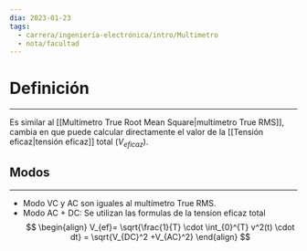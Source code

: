 ```yaml
---
dia: 2023-01-23
tags:
  - carrera/ingeniería-electrónica/intro/Multimetro
  - nota/facultad
---
```

# Definición
---
Es similar al [[Multímetro True Root Mean Square|multímetro True RMS]], cambia en que puede calcular directamente el valor de la [[Tensión eficaz|tensión eficaz]] total ($V_{eficaz}$).

## Modos
---
- Modo VC y AC son iguales al multímetro True RMS.
- Modo AC + DC:
Se utilizan las formulas de la tension eficaz total
$$
\begin{align}
V_{ef}= \sqrt{\frac{1}{T} \cdot \int_{0}^{T} v^2(t) \cdot dt} = \sqrt{V_{DC}^2 +V_{AC}^2}
\end{align}
$$
